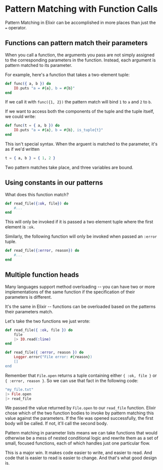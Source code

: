 # Pattern Matching with Function Calls

Pattern Matching in Elixir can be accomplished in more places than just the `=` operator.

## Functions can pattern match their parameters

When you call a function, the arguments you pass are not simply assigned to the corresponding parameters in the function. Instead, each argument is pattern matched to its parameter.

For example, here's a function that takes a two-element tuple:

```elixir
def func({ a, b }) do
    IO.puts "a = #{a}, b = #{b}"
end
```

If we call it with `func({1, 2})` the pattern match will bind `1` to `a` and `2` to `b`.

If we want to access both the components of the tuple and the tuple itself, we could write:

```elixir
def func(t = { a, b }) do
    IO.puts "a = #{a}, b = #{b}, is_tuple{t}"
end
```

This isn't special syntax. When the arguent is matched to the parameter, it's as if we'd written

```elixir
t = { a, b } = { 1, 2 }
```

Two pattern matches take place, and three variables are bound.

## Using constants in our patterns

What does this function match?

```elixir
def read_file({:ok, file}) do
    #...
end
```

This will only be invoked if it is passed a two element tuple where the first element is `:ok`.

Similarly, the following function will only be invoked when passed an `:error` tuple.

```elixir
def read_file({:error, reason}) do
    #...
end
```

## Multiple function heads

Many languages support method overloading -- you can have two or more implementations of the same function if the specification of their parameters is different.

It's the same in Elixir -- functions can be overloaded based on the patterns their parameters match.

Let's take the two functions we just wrote:

```elixir
def read_file({ :ok, file }) do
    file
    |> IO.read(:line)
end

def read_file({ :error, reason }) do
    Logger.error("File error: #{reason})
    []
end
```

Remember that `File.open` returns a tuple containing either `{ :ok, file }` or `{ :error, reason }`. So we can use that fact in the following code:

```elixir
"my_file.txt"
|> File.open
|> read_file
```

We passed the value returned by `File.open` to our `read_file` function. Elixir chose which of the two function bodies to invoke by pattern matching this value against the parameters. If the file was opened successfully, the first body will be called. If not, it'll call the second body.

Pattern matching in parameter lists means we can take functions that would otherwise be a mess of nested conditional logic and rewrite them as a set of small, focused functions, each of which handles just one particular flow.

This is a major win. It makes code easier to write, and easier to read. And code that is easier to read is easier to change. And that's what good design is.
